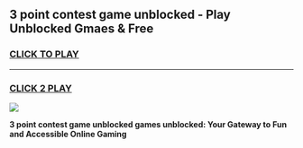 
## 3 point contest game unblocked - Play Unblocked Gmaes & Free
<h3>
<a href="https://news.freeplayer.one?title=3_point_contest_game_unblocked&ref=16F">CLICK TO PLAY</a></h3>
<hr>

<h3>
<a href="https://news.freeplayer.one?title=3_point_contest_game_unblocked&ref=16F">CLICK 2 PLAY</a>
  
</h3>

<a href="https://news.freeplayer.one?title=3_point_contest_game_unblocked&ref=16F/"><img src="https://clearcache.store/games.png"></a>


**3 point contest game unblocked games unblocked: Your Gateway to Fun and Accessible Online Gaming**
